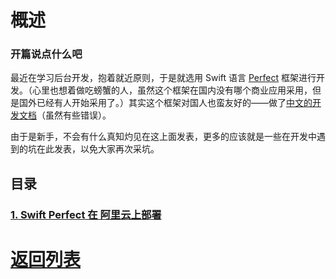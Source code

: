 <h1>概述</h1>

<h3>开篇说点什么吧</h3>
最近在学习后台开发，抱着就近原则，于是就选用 Swift 语言 <A href="https://www.perfect.org">Perfect</A> 框架进行开发。（心里也想着做吃螃蟹的人，虽然这个框架在国内没有哪个商业应用采用，但是国外已经有人开始采用了。）其实这个框架对国人也蛮友好的——做了<A href="https://www.perfect.org/docs/index_zh_CN.html">中文的开发文档</A>（虽然有些错误）。

<p>由于是新手，不会有什么真知灼见在这上面发表，更多的应该就是一些在开发中遇到的坑在此发表，以免大家再次采坑。</p>



## 目录

<h3><a href='./Deployment Swift Perfect  code to Aliyun server.md'>1. Swift Perfect 在 阿里云上部署</a> </h3>

<h1><a href='../../README.md'>返回列表</a> </h1>
